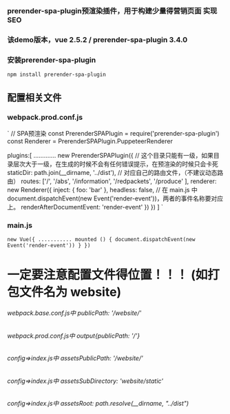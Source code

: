 ### prerender-spa-plugin预渲染插件，用于构建少量得营销页面 实现SEO
### 该demo版本，vue 2.5.2 / prerender-spa-plugin 3.4.0

### 安装prerender-spa-plugin
`npm install prerender-spa-plugin`

## 配置相关文件
### webpack.prod.conf.js
`
// SPA预渲染
const PrerenderSPAPlugin = require('prerender-spa-plugin')
const Renderer = PrerenderSPAPlugin.PuppeteerRenderer

plugins:[
  .............
  new PrerenderSPAPlugin({
    // 这个目录只能有一级，如果目录层次大于一级，在生成的时候不会有任何错误提示，在预渲染的时候只会卡死
    staticDir: path.join(__dirname, '../dist'),
    // 对应自己的路由文件，（不建议动态路由）
    routes: ['/', '/abs', '/information', '/redpackets', '/produce' ],
    renderer: new Renderer({
      inject: {
        foo: 'bar'
      },
      headless: false,
      // 在 main.js 中 document.dispatchEvent(new Event('render-event'))，两者的事件名称要对应上。
      renderAfterDocumentEvent: 'render-event'
    })
  })
]
`
### main.js
`
new Vue({
  ...........
  mounted () {
    document.dispatchEvent(new Event('render-event'))
  }
})
`

# 一定要注意配置文件得位置！！！ (如打包文件名为 website)
###### webpack.base.conf.js中 publicPath: '/website/'
###### webpack.prod.conf.js中 output{publicPath: '/'}
###### config=>index.js中 assetsPublicPath: '/website/'
###### config=>index.js中 assetsSubDirectory: 'website/static'
###### config=>index.js中 assetsRoot: path.resolve(__dirname, "../dist")